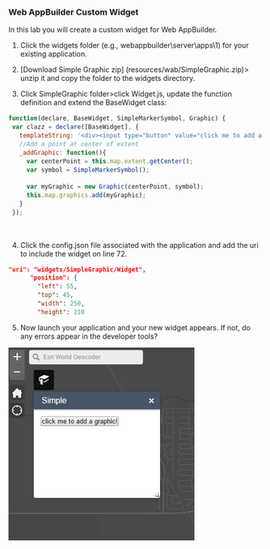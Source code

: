 ### Web AppBuilder Custom Widget

In this lab you will create a custom widget for Web AppBuilder.

1. Click the widgets folder (e.g., webappbuilder\server\apps\1) for your existing application.

2. [Download Simple Graphic zip] (resources/wab/SimpleGraphic.zip)> unzip it and copy the folder to the widgets directory.

3. Click SimpleGraphic folder>click Widget.js, update the function definition and extend the BaseWidget class: 
 ```javascript
function(declare, BaseWidget, SimpleMarkerSymbol, Graphic) {
  var clazz = declare([BaseWidget], {
    templateString: '<div><input type="button" value="click me to add a graphic!" data-dojo-attach-event="click:_addGraphic"></div>',
	//Add a point at center of extent
    _addGraphic: function(){
      var centerPoint = this.map.extent.getCenter();
      var symbol = SimpleMarkerSymbol();

      var myGraphic = new Graphic(centerPoint, symbol);
      this.map.graphics.add(myGraphic);
    }
  });

  		
  ```
  
4. Click the config.json file associated with the application and add the uri
  to include the widget on line 72.
  ```json
  "uri": "widgets/SimpleGraphic/Widget",
        "position": {
          "left": 55,
          "top": 45,
          "width": 250,
          "height": 210
  ```
 
5. Now launch your application and your new widget appears. If not, do any errors appear in the developer tools?

 ![simple-graphic](./simple-graphic.PNG)
